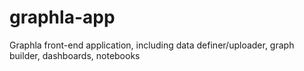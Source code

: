 # graphla-app
Graphla front-end application, including data definer/uploader, graph builder, dashboards, notebooks
